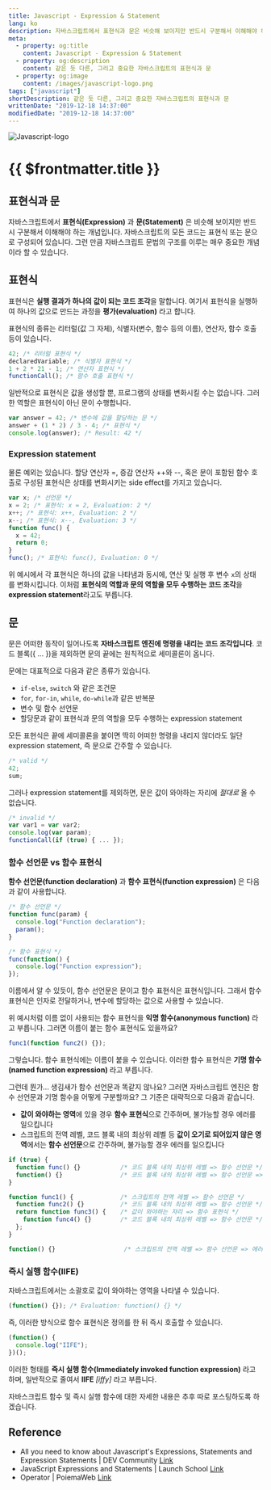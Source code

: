 ```yaml
---
title: Javascript - Expression & Statement
lang: ko
description: 자바스크립트에서 표현식과 문은 비슷해 보이지만 반드시 구분해서 이해해야 하는 개념입니다. 자바스크립트의 모든 코드는 표현식 또는 문으로 구성되어 있습니다. 그런 만큼 자바스크립트 문법의 구조를 이루는 매우 중요한 개념이라 할 수 있습니다.
meta:
  - property: og:title
    content: Javascript - Expression & Statement
  - property: og:description
    content: 같은 듯 다른, 그리고 중요한 자바스크립트의 표현식과 문
  - property: og:image
    content: /images/javascript-logo.png
tags: ["javascript"]
shortDescription: 같은 듯 다른, 그리고 중요한 자바스크립트의 표현식과 문
writtenDate: "2019-12-18 14:37:00"
modifiedDate: "2019-12-18 14:37:00"
---
```


![Javascript-logo](/images/javascript-logo.png)

# {{ $frontmatter.title }}

## 표현식과 문

자바스크립트에서 **표현식(Expression)** 과 **문(Statement)** 은 비슷해 보이지만 반드시 구분해서 이해해야 하는 개념입니다. 자바스크립트의 모든 코드는 표현식 또는 문으로 구성되어 있습니다. 그런 만큼 자바스크립트 문법의 구조를 이루는 매우 중요한 개념이라 할 수 있습니다.

## 표현식

표현식은 **실행 결과가 하나의 값이 되는 코드 조각**을 말합니다. 여기서 표현식을 실행하여 하나의 값으로 만드는 과정을 **평가(evaluation)** 라고 합니다.

표현식의 종류는 리터럴(값 그 자체), 식별자(변수, 함수 등의 이름), 연산자, 함수 호출 등이 있습니다.

```javascript
42; /* 리터럴 표현식 */
declaredVariable; /* 식별자 표현식 */
1 + 2 * 21 - 1; /* 연산자 표현식 */
functionCall(); /* 함수 호출 표현식 */
```

일반적으로 표현식은 값을 생성할 뿐, 프로그램의 상태를 변화시킬 수는 없습니다. 그러한 역할은 표현식이 아닌 문이 수행합니다.

```javascript
var answer = 42; /* 변수에 값을 할당하는 문 */
answer + (1 * 2) / 3 - 4; /* 표현식 */
console.log(answer); /* Result: 42 */
```

### Expression statement

물론 예외는 있습니다. 할당 연산자 =, 증감 연산자 ++와 --, 혹은 문이 포함된 함수 호출로 구성된 표현식은 상태를 변화시키는 side effect를 가지고 있습니다.

```javascript
var x; /* 선언문 */
x = 2; /* 표현식: x = 2, Evaluation: 2 */
x++; /* 표현식: x++, Evaluation: 2 */
x--; /* 표현식: x--, Evaluation: 3 */
function func() {
  x = 42;
  return 0;
}
func(); /* 표현식: func(), Evaluation: 0 */
```

위 예시에서 각 표현식은 하나의 값을 나타냄과 동시에, 연산 및 실행 후 변수 `x`의 상태를 변화시킵니다. 이처럼 **표현식의 역할과 문의 역할을 모두 수행하는 코드 조각**을 **expression statement**라고도 부릅니다.

## 문

문은 어떠한 동작이 일어나도록 **자바스크립트 엔진에 명령을 내리는 코드 조각입니다**. 코드 블록({ ... })을 제외하면 문의 끝에는 원칙적으로 세미콜론이 옵니다.

문에는 대표적으로 다음과 같은 종류가 있습니다.

- `if-else`, `switch` 와 같은 조건문
- `for`, `for-in`, `while`, `do-while`과 같은 반복문
- 변수 및 함수 선언문
- 할당문과 같이 표현식과 문의 역할을 모두 수행하는 expression statement

모든 표현식은 끝에 세미콜론을 붙이면 딱히 어떠한 명령을 내리지 않더라도 일단 expression statement, 즉 문으로 간주할 수 있습니다.

```javascript
/* valid */
42;
sum;
```

그러나 expression statement를 제외하면, 문은 값이 와야하는 자리에 _절대로_ 올 수 없습니다.

```javascript
/* invalid */
var var1 = var var2;
console.log(var param);
functionCall(if (true) { ... });
```

### 함수 선언문 vs 함수 표현식

**함수 선언문(function declaration)** 과 **함수 표현식(function expression)** 은 다음과 같이 사용합니다.

```javascript
/* 함수 선언문 */
function func(param) {
  console.log("Function declaration");
  param();
}

/* 함수 표현식 */
func(function() {
  console.log("Function expression");
});
```

이름에서 알 수 있듯이, 함수 선언문은 문이고 함수 표현식은 표현식입니다. 그래서 함수 표현식은 인자로 전달하거나, 변수에 할당하는 값으로 사용할 수 있습니다.

위 예시처럼 이름 없이 사용되는 함수 표현식을 **익명 함수(anonymous function)** 라고 부릅니다. 그러면 이름이 붙는 함수 표현식도 있을까요?

```javascript
func1(function func2() {});
```

그렇습니다. 함수 표현식에는 이름이 붙을 수 있습니다. 이러한 함수 표현식은 **기명 함수(named function expression)** 라고 부릅니다.

그런데 뭔가... 생김새가 함수 선언문과 똑같지 않나요? 그러면 자바스크립트 엔진은 함수 선언문과 기명 함수을 어떻게 구분할까요? 그 기준은 대략적으로 다음과 같습니다.

- **값이 와야하는 영역**에 있을 경우 **함수 표현식**으로 간주하며, 불가능할 경우 에러를 일으킵니다
- 스크립트의 전역 레벨, 코드 블록 내의 최상위 레벨 등 **값이 오기로 되어있지 않은 영역**에서는 **함수 선언문**으로 간주하며, 불가능할 경우 에러를 일으킵니다

```javascript
if (true) {
  function func() {}           /* 코드 블록 내의 최상위 레벨 => 함수 선언문 */
  function() {}                /* 코드 블록 내의 최상위 레벨 => 함수 선언문 => 에러 */
}

function func1() {             /* 스크립트의 전역 레벨 => 함수 선언문 */
  function func2() {}          /* 코드 블록 내의 최상위 레벨 => 함수 선언문 */
  return function func3() {    /* 값이 와야하는 자리 => 함수 표현식 */
    function func4() {}        /* 코드 블록 내의 최상위 레벨 => 함수 선언문 */
  };
}

function() {}                   /* 스크립트의 전역 레벨 => 함수 선언문 => 에러 */
```

### 즉시 실행 함수(IIFE)

자바스크립트에서는 소괄호로 값이 와야하는 영역을 나타낼 수 있습니다.

```javascript
(function() {}); /* Evaluation: function() {} */
```

즉, 이러한 방식으로 함수 표현식은 정의를 한 뒤 즉시 호출할 수 있습니다.

```javascript
(function() {
  console.log("IIFE");
})();
```

이러한 형태를 **즉시 실행 함수(Immediately invoked function expression)** 라고 하며, 일반적으로 줄여서 **IIFE** _[iffy]_ 라고 부릅니다.

자바스크립트 함수 및 즉시 실행 함수에 대한 자세한 내용은 추후 따로 포스팅하도록 하겠습니다.

## Reference

- All you need to know about Javascript's Expressions, Statements and Expression Statements | DEV Community [Link](https://dev.to/promhize/javascript-in-depth-all-you-need-to-know-about-expressions-statements-and-expression-statements-5k2)
- JavaScript Expressions and Statements | Launch School [Link](https://medium.com/launch-school/javascript-expressions-and-statements-4d32ac9c0e74)
- Operator | PoiemaWeb [Link](https://poiemaweb.com/js-operator)
